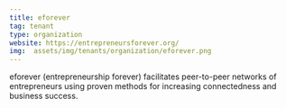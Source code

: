 ```yaml
---
title: eforever
tag: tenant
type: organization
website: https://entrepreneursforever.org/
img:  assets/img/tenants/organization/eforever.png
---
```

eforever (entrepreneurship forever) facilitates peer-to-peer networks of entrepreneurs using proven methods for increasing connectedness and business success.
